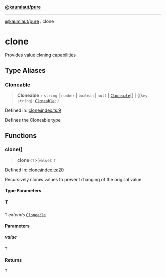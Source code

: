[**@kaumlaut/pure**](README.md)

***

[@kaumlaut/pure](README.md) / clone

# clone

Provides value cloning capabilities

## Type Aliases

### Cloneable

> **Cloneable** = `string` \| `number` \| `boolean` \| `null` \| [`Cloneable`](#cloneable)[] \| \{\[`key`: `string`\]: [`Cloneable`](#cloneable); \}

Defined in: [clone/index.ts:9](https://github.com/maxkaemmerer/pure/blob/ca7bfe23ff25588c07f62c0e812dd8f58d29f518/src/clone/index.ts#L9)

Defines the Cloneable type

## Functions

### clone()

> **clone**\<`T`\>(`value`): `T`

Defined in: [clone/index.ts:20](https://github.com/maxkaemmerer/pure/blob/ca7bfe23ff25588c07f62c0e812dd8f58d29f518/src/clone/index.ts#L20)

Recursively clones values to prevent changing of the original value.

#### Type Parameters

##### T

`T` *extends* [`Cloneable`](#cloneable)

#### Parameters

##### value

`T`

#### Returns

`T`
